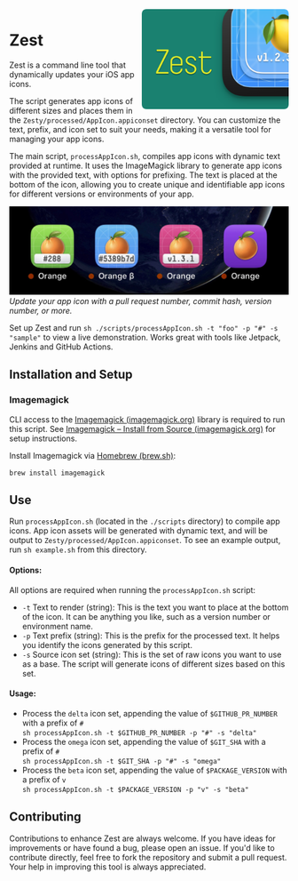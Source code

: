 <img align="right" height="180" src="./assets/zest_emblem.png">

# Zest

Zest is a command line tool that dynamically updates your iOS app icons. 

The script generates app icons of different sizes and places them in the `Zesty/processed/AppIcon.appiconset` directory. You can customize the text, prefix, and icon set to suit your needs, making it a versatile tool for managing your app icons.

The main script, `processAppIcon.sh`, compiles app icons with dynamic text provided at runtime. It uses the ImageMagick library to generate app icons with the provided text, with options for prefixing. The text is placed at the bottom of the icon, allowing you to create unique and identifiable app icons for different versions or environments of your app.

![Example Dynamic Icons](./assets/example_dynamic_icons.jpeg)
_Update your app icon with a pull request number, commit hash, version number, or more._

Set up Zest and run `sh ./scripts/processAppIcon.sh -t "foo" -p "#" -s "sample"` to view a live demonstration. Works great with tools like Jetpack, Jenkins and GitHub Actions.


## Installation and Setup

### Imagemagick
CLI access to the [Imagemagick (imagemagick.org)] library is required to run this script. See [Imagemagick – Install from Source (imagemagick.org)] for setup instructions.

Install Imagemagick via [Homebrew (brew.sh)]: 
``` shell
brew install imagemagick
```

[Imagemagick (imagemagick.org)]: https://imagemagick.org/
[Imagemagick – Install from Source (imagemagick.org)]: https://imagemagick.org/script/install-source.php
[Homebrew (brew.sh)]: https://brew.sh/

## Use
Run `processAppIcon.sh` (located in the `./scripts` directory) to compile app icons. App icon assets will be generated with dynamic text, and will be output to `Zesty/processed/AppIcon.appiconset`. To see an example output, run `sh example.sh` from this directory.

#### Options:
All options are required when running the `processAppIcon.sh` script:

- `-t`    Text to render (string): This is the text you want to place at the bottom of the icon. It can be anything you like, such as a version number or environment name.
- `-p`    Text prefix (string): This is the prefix for the processed text. It helps you identify the icons generated by this script.
- `-s`    Source icon set (string): This is the set of raw icons you want to use as a base. The script will generate icons of different sizes based on this set.

#### Usage:
* Process the `delta` icon set, appending the value of `$GITHUB_PR_NUMBER` with a prefix of `#`  
    `sh processAppIcon.sh -t $GITHUB_PR_NUMBER -p "#" -s "delta"`
* Process the `omega` icon set, appending the value of `$GIT_SHA` with a prefix of `#`  
    `sh processAppIcon.sh -t $GIT_SHA -p "#" -s "omega"`
* Process the `beta` icon set, appending the value of `$PACKAGE_VERSION` with a prefix of `v`  
    `sh processAppIcon.sh -t $PACKAGE_VERSION -p "v" -s "beta"`

## Contributing

Contributions to enhance Zest are always welcome. If you have ideas for improvements or have found a bug, please open an issue. If you'd like to contribute directly, feel free to fork the repository and submit a pull request. Your help in improving this tool is always appreciated.
